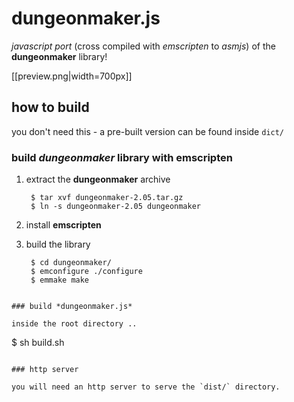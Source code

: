 # dungeonmaker.js

*javascript port* (cross compiled with *emscripten* to *asmjs*) of the **dungeonmaker** library!

[[preview.png|width=700px]]


## how to build

you don't need this - a pre-built version can be found inside `dict/`

### build *dungeonmaker* library with **emscripten**

1. extract the **dungeonmaker** archive

   ```
    $ tar xvf dungeonmaker-2.05.tar.gz
    $ ln -s dungeonmaker-2.05 dungeonmaker
   ```

2. install **emscripten**
3. build the library

   ```
    $ cd dungeonmaker/
    $ emconfigure ./configure
    $ emmake make
  ```

### build *dungeonmaker.js*

inside the root directory ..

```
  $ sh build.sh
```

### http server

you will need an http server to serve the `dist/` directory.




